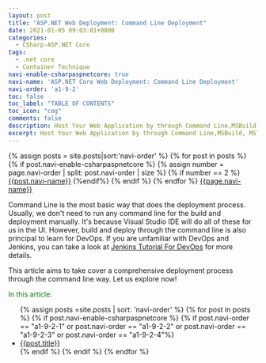```yaml
---
layout: post
title: "ASP.NET Web Deployment: Command Line Deployment"
date: 2021-01-05 09:03:01+0800
categories:
  - CSharp-ASP.NET Core
tags:
  - .net core
  - Container Technique
navi-enable-csharpaspnetcore: true
navi-name: 'ASP.NET Core Web Deployment: Command Line Deployment'
navi-order: 'a1-9-2'
toc: false
toc_label: "TABLE OF CONTENTS"
toc_icon: "cog"
comments: false
description: Host Your Web Application by through Command Line,MSBuild, MSTest, MSDeploy,DotNet
excerpt: Host Your Web Application by through Command Line,MSBuild, MSTest, MSDeploy, DotNet
---
```

<!--navigation bar-->
<div class='navi-link-container'>
  {% assign posts = site.posts|sort:'navi-order' %}
  {% for post in posts %}
    {% if post.navi-enable-csharpaspnetcore %}
        {% assign number = page.navi-order | split: post.navi-order | size %}
        {% if number == 2 %}
            <a href="{{ site.baseurl }}{{ post.url }}" class='navi-link'>{{post.navi-name}}</a>
        {%endif%}
    {% endif %}
  {% endfor %}
<a class='navi-link' href="">{{page.navi-name}}</a>
</div>
<!--navigation bar-->


Command Line is the most basic way that does the deployment process. Usually, we don't need to run any command line for the build and deployment manually. It's because Visual Studio IDE will do all of these for us in the UI. However, build and deploy through the command line is also principal to learn for DevOps. If you are unfamiliar with DevOps and Jenkins, you can take a look at [Jenkins Tutorial For DevOps][1] for more details.

This article aims to take cover a comprehensive deployment process through the command line way. Let us explore now!

<!--item-->
<div>
  <span style="color: green;">In this article:</span>
  <ul>
    {% assign posts =site.posts | sort: 'navi-order' %}
    {% for post in posts %}
      {% if post.navi-enable-csharpaspnetcore %}
        {% if post.navi-order == "a1-9-2-1" or
              post.navi-order == "a1-9-2-2" or 
              post.navi-order == "a1-9-2-3" or 
              post.navi-order == "a1-9-2-4"%}
                  <li><a href="{{ site.baseurl }}{{ post.url }}" class="item-link">{{post.title}}</a></li>
        {% endif %}
      {% endif %}
    {% endfor %}
  </ul>
</div>
<!--item-->

[1]: /blog/jenkins/2020/12/23/jenkins-tutorial/